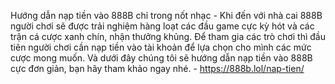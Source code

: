 Hướng dẫn nạp tiền vào 888B chỉ trong nốt nhạc - Khi đến với nhà cai 888B người chơi sẽ được trải nghiệm hàng loạt các đầu game cực kỳ hót và các trận cá cược xanh chín, nhận thưởng khủng. Để tham gia các trò chơi thì đầu tiên người chơi cần nạp tiền vào tài khoản để lựa chọn cho mình các mức cược mong muốn. Và dưới đây chúng tôi sẽ hướng dẫn nạp tiền vào 888B cực đơn giản, bạn hãy tham khảo ngay nhé. - https://888b.lol/nap-tien/
